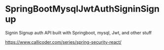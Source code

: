 # SpringBootMysqlJwtAuthSigninSignup
Signin Signup auth API built with Springboot, mysql, Jwt, and other stuff 

https://www.callicoder.com/series/spring-security-react/
